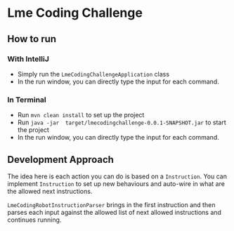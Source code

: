 # Lme Coding Challenge

## How to run
### With IntelliJ
* Simply run the `LmeCodingChallengeApplication` class
* In the run window, you can directly type the input for each command.

### In Terminal
* Run `mvn clean install` to set up the project
* Run `java -jar  target/lmecodingchallenge-0.0.1-SNAPSHOT.jar` to start the project
* In the run window, you can directly type the input for each command.

## Development Approach
The idea here is each action you can do is based on a `Instruction`.
You can implement `Instruction` to set up new behaviours and auto-wire in what are the allowed next instructions.

`LmeCodingRobotInstructionParser` brings in the first instruction and then parses each input against the allowed list of next allowed instructions and continues running.